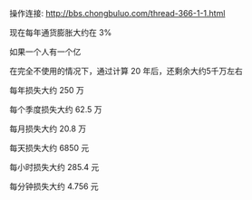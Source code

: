 操作连接: http://bbs.chongbuluo.com/thread-366-1-1.html


现在每年通货膨胀大约在 3%

如果一个人有一个亿

在完全不使用的情况下，通过计算 20 年后，还剩余大约5千万左右

每年损失大约 250 万

每个季度损失大约 62.5 万

每月损失大约 20.8 万

每天损失大约 6850 元 

每小时损失大约 285.4 元

每分钟损失大约 4.756 元

